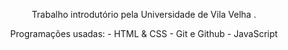 <p align="center">
Trabalho introdutório pela Universidade de Vila Velha .
</p>

<p  align="center">
Programações usadas:
- HTML & CSS
- Git e Github
- JavaScript
</p>
